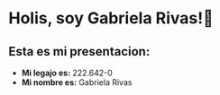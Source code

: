 <h1> Holis, soy Gabriela Rivas!🥰</h1>

## Esta es mi presentacion:

- **Mi legajo es:** 222.642-0
- **Mi nombre es:** Gabriela Rivas


